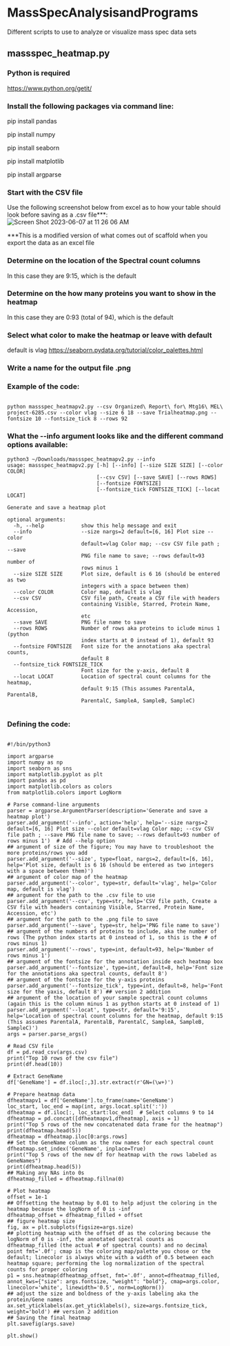 # MassSpecAnalysisandPrograms
Different scripts to use to analyze or visualize mass spec data sets
## massspec_heatmap.py

### Python is required
https://www.python.org/getit/

### Install the following packages via command line: 
pip install pandas

pip install numpy

pip install seaborn

pip install matplotlib

pip install argparse

### Start with the CSV file
Use the following screenshot below from excel as to how your table should look before saving as a .csv file***:
![Screen Shot 2023-06-07 at 11 26 06 AM](https://github.com/monnieb92/MassSpecAnalysisandPrograms/assets/60197768/9fabe202-bcee-4149-82c3-b54f0fa9cc61)

***This is a modified version of what comes out of scaffold when you export the data as an excel file

### Determine on the location of the Spectral count columns 
In this case they are 9:15, which is the default 

### Determine on the how many proteins you want to show in the heatmap 
In this case they are 0:93 (total of 94), which is the default 

### Select what color to make the heatmap or leave with default 
default is vlag
https://seaborn.pydata.org/tutorial/color_palettes.html

### Write a name for the output file .png 


### Example of the code:

```{python}

python massspec_heatmapv2.py --csv Organized\ Report\ for\ Mtg16\ MEL\ project-6285.csv --color vlag --size 6 18 --save Trialheatmap.png --fontsize 10 --fontsize_tick 8 --rows 92

```
### What the --info argument looks like and the different command options available: 
```{python}
python3 ~/Downloads/massspec_heatmapv2.py --info
usage: massspec_heatmapv2.py [-h] [--info] [--size SIZE SIZE] [--color COLOR]
                             [--csv CSV] [--save SAVE] [--rows ROWS]
                             [--fontsize FONTSIZE]
                             [--fontsize_tick FONTSIZE_TICK] [--locat LOCAT]

Generate and save a heatmap plot

optional arguments:
  -h, --help            show this help message and exit
  --info                --size nargs=2 default=[6, 16] Plot size --color
                        default=vlag Color map; --csv CSV file path ; --save
                        PNG file name to save; --rows default=93 number of
                        rows minus 1
  --size SIZE SIZE      Plot size, default is 6 16 (should be entered as two
                        integers with a space between them)
  --color COLOR         Color map, default is vlag
  --csv CSV             CSV file path, Create a CSV file with headers
                        containing Visible, Starred, Protein Name, Accession,
                        etc
  --save SAVE           PNG file name to save
  --rows ROWS           Number of rows aka proteins to iclude minus 1 (python
                        index starts at 0 instead of 1), default 93
  --fontsize FONTSIZE   Font size for the annotations aka spectral counts,
                        default 8
  --fontsize_tick FONTSIZE_TICK
                        Font size for the y-axis, default 8
  --locat LOCAT         Location of spectral count columns for the heatmap,
                        default 9:15 (This assumes ParentalA, ParentalB,
                        ParentalC, SampleA, SampleB, SampleC)
                        
```

### Defining the code: 

```{python}

#!/bin/python3

import argparse
import numpy as np
import seaborn as sns
import matplotlib.pyplot as plt
import pandas as pd
import matplotlib.colors as colors
from matplotlib.colors import LogNorm

# Parse command-line arguments
parser = argparse.ArgumentParser(description='Generate and save a heatmap plot')
parser.add_argument('--info', action='help', help='--size nargs=2 default=[6, 16] Plot size --color default=vlag Color map; --csv CSV file path ; --save PNG file name to save; --rows default=93 number of rows minus 1')  # Add --help option
## argument of size of the figure; You may have to troubleshoot the more proteins/rows you add
parser.add_argument('--size', type=float, nargs=2, default=[6, 16], help='Plot size, default is 6 16 (should be entered as two integers with a space between them)')
## argument of color map of the heatmap
parser.add_argument('--color', type=str, default='vlag', help='Color map, default is vlag')
## argument for the path to the .csv file to use
parser.add_argument('--csv', type=str, help='CSV file path, Create a CSV file with headers containing Visible, Starred, Protein Name, Accession, etc')
## argument for the path to the .png file to save
parser.add_argument('--save', type=str, help='PNG file name to save')
## argument of the numbers of proteins to include, aka the number of rows (The python index starts at 0 instead of 1, so this is the # of rows minus 1)
parser.add_argument('--rows', type=int, default=93, help='Number of rows minus 1')
## argument of the fontsize for the annotation inside each heatmap box
parser.add_argument('--fontsize', type=int, default=8, help='Font size for the annotations aka spectral counts, default 8')
## argument of the fontsize for the y-axis proteins 
parser.add_argument('--fontsize_tick', type=int, default=8, help='Font size for the yaxis, default 8') ## version 2 addition 
## argument of the location of your sample spectral count columns (again this is the column minus 1 as python starts at 0 instead of 1)
parser.add_argument('--locat', type=str, default='9:15', help='Location of spectral count columns for the heatmap, default 9:15 (This assumes ParentalA, ParentalB, ParentalC, SampleA, SampleB, SampleC)')
args = parser.parse_args()

# Read CSV file
df = pd.read_csv(args.csv)
print("Top 10 rows of the csv file")
print(df.head(10))

# Extract GeneName
df['GeneName'] = df.iloc[:,3].str.extract(r'GN=(\w+)')

# Prepare heatmap data
dfheatmapv1 = df['GeneName'].to_frame(name='GeneName')
loc_start, loc_end = map(int, args.locat.split(':'))
dfheatmap = df.iloc[:, loc_start:loc_end]  # Select columns 9 to 14
dfheatmap = pd.concat([dfheatmapv1,dfheatmap], axis = 1)
print("Top 5 rows of the new concatenated data frame for the heatmap")
print(dfheatmap.head(5))
dfheatmap = dfheatmap.iloc[0:args.rows]
## Set the GeneName column as the row names for each spectral count 
dfheatmap.set_index('GeneName', inplace=True)
print("Top 5 rows of the new df for heatmap with the rows labeled as GeneNames")
print(dfheatmap.head(5))
## Making any NAs into 0s 
dfheatmap_filled = dfheatmap.fillna(0)

# Plot heatmap
offset = 1e-1
## Offsetting the heatmap by 0.01 to help adjust the coloring in the heatmap because the logNorm of 0 is -inf
dfheatmap_offset = dfheatmap_filled + offset
## figure heatmap size 
fig, ax = plt.subplots(figsize=args.size)
## plotting heatmap with the offset df as the coloring because the logNorm of 0 is -inf, the annotated spectral counts as dfheatmap_filled (the actual # of spectral counts) and no decimal point fmt='.0f'; cmap is the coloring map/palette you chose or the default; linecolor is always white with a width of 0.5 between each heatmap square; performing the log normalization of the spectral counts for proper coloring  
p1 = sns.heatmap(dfheatmap_offset, fmt='.0f', annot=dfheatmap_filled, annot_kws={"size": args.fontsize, "weight": "bold"}, cmap=args.color, linecolor='white', linewidth='0.5', norm=LogNorm())
## adjust the size and boldness of the y-axis labeling aka the protein/Gene names 
ax.set_yticklabels(ax.get_yticklabels(), size=args.fontsize_tick, weight='bold') ## version 2 addition 
## Saving the final heatmap 
plt.savefig(args.save)

plt.show()

```


